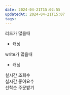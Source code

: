 ```yaml
---
date: 2024-04-21T15:02:55
updatedAt: 2024-04-21T15:07
tags: 
---
```

리드가 많을때

- 캐싱

write가 많을때

- 캐싱

실시간 조회수  
실시간 좋아요수  
선착순 주문받기